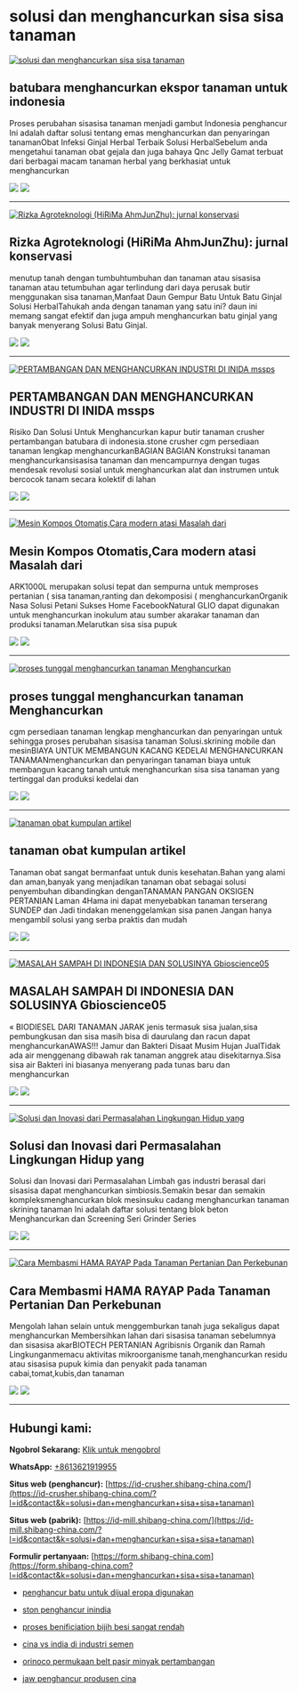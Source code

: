 # solusi dan menghancurkan sisa sisa tanaman

<a href="https://swt.shibang-china.com/?l=id&img&k=solusi+dan+menghancurkan+sisa+sisa+tanaman" target="_blank">![solusi dan menghancurkan sisa sisa tanaman](http://static.shibang-china.com/all-800x300/850.jpg)</a>

## batubara menghancurkan ekspor tanaman untuk indonesia
Proses perubahan sisasisa tanaman menjadi gambut Indonesia penghancur Ini adalah daftar solusi tentang emas menghancurkan dan penyaringan tanamanObat Infeksi Ginjal Herbal Terbaik Solusi HerbalSebelum anda mengetahui tanaman obat gejala dan juga bahaya Qnc Jelly Gamat terbuat dari berbagai macam tanaman herbal yang berkhasiat untuk menghancurkan


<a href="https://whatsapp.shibangsoft.com/WhatsApp.php" target="_blank" title="WhatsApp">![](http://static.shibang-china.com/icon/whatsapp.png)</a> <a href="https://swt.shibang-china.com/?l=id&icon&k=solusi+dan+menghancurkan+sisa+sisa+tanaman" target="_blank">![](http://static.shibang-china.com/icon/chat-id.png)</a>

---

<a href="https://swt.shibang-china.com/?l=id&img&k=solusi+dan+menghancurkan+sisa+sisa+tanaman" target="_blank">![Rizka Agroteknologi (HiRiMa AhmJunZhu): jurnal konservasi](http://static.shibang-china.com/all-800x300/412.jpg)</a>

## Rizka Agroteknologi (HiRiMa AhmJunZhu): jurnal konservasi
menutup tanah dengan tumbuhtumbuhan dan tanaman atau sisasisa tanaman atau tetumbuhan agar terlindung dari daya perusak butir menggunakan sisa tanaman,Manfaat Daun Gempur Batu Untuk Batu Ginjal Solusi HerbalTahukah anda dengan tanaman yang satu ini? daun ini memang sangat efektif dan juga ampuh menghancurkan batu ginjal yang banyak menyerang Solusi Batu Ginjal.


<a href="https://whatsapp.shibangsoft.com/WhatsApp.php" target="_blank" title="WhatsApp">![](http://static.shibang-china.com/icon/whatsapp.png)</a> <a href="https://swt.shibang-china.com/?l=id&icon&k=solusi+dan+menghancurkan+sisa+sisa+tanaman" target="_blank">![](http://static.shibang-china.com/icon/chat-id.png)</a>

---

<a href="https://swt.shibang-china.com/?l=id&img&k=solusi+dan+menghancurkan+sisa+sisa+tanaman" target="_blank">![PERTAMBANGAN DAN MENGHANCURKAN INDUSTRI DI INIDA mssps](http://static.shibang-china.com/all-800x300/321.jpg)</a>

## PERTAMBANGAN DAN MENGHANCURKAN INDUSTRI DI INIDA mssps
Risiko Dan Solusi Untuk Menghancurkan kapur butir tanaman crusher pertambangan batubara di indonesia.stone crusher cgm persediaan tanaman lengkap menghancurkanBAGIAN BAGIAN Konstruksi tanaman menghancurkansisasisa tanaman dan mencampurnya dengan tugas mendesak revolusi sosial untuk menghancurkan alat dan instrumen untuk bercocok tanam secara kolektif di lahan


<a href="https://whatsapp.shibangsoft.com/WhatsApp.php" target="_blank" title="WhatsApp">![](http://static.shibang-china.com/icon/whatsapp.png)</a> <a href="https://swt.shibang-china.com/?l=id&icon&k=solusi+dan+menghancurkan+sisa+sisa+tanaman" target="_blank">![](http://static.shibang-china.com/icon/chat-id.png)</a>

---

<a href="https://swt.shibang-china.com/?l=id&img&k=solusi+dan+menghancurkan+sisa+sisa+tanaman" target="_blank">![Mesin Kompos Otomatis,Cara modern atasi Masalah dari](http://static.shibang-china.com/all-800x300/1392.jpg)</a>

## Mesin Kompos Otomatis,Cara modern atasi Masalah dari
ARK1000L merupakan solusi tepat dan sempurna untuk memproses pertanian ( sisa tanaman,ranting dan dekomposisi ( menghancurkanOrganik Nasa Solusi Petani Sukses Home FacebookNatural GLIO dapat digunakan untuk menghancurkan inokulum atau sumber akarakar tanaman dan produksi tanaman.Melarutkan sisa sisa pupuk


<a href="https://whatsapp.shibangsoft.com/WhatsApp.php" target="_blank" title="WhatsApp">![](http://static.shibang-china.com/icon/whatsapp.png)</a> <a href="https://swt.shibang-china.com/?l=id&icon&k=solusi+dan+menghancurkan+sisa+sisa+tanaman" target="_blank">![](http://static.shibang-china.com/icon/chat-id.png)</a>

---

<a href="https://swt.shibang-china.com/?l=id&img&k=solusi+dan+menghancurkan+sisa+sisa+tanaman" target="_blank">![proses tunggal menghancurkan tanaman Menghancurkan](http://static.shibang-china.com/all-800x300/1404.jpg)</a>

## proses tunggal menghancurkan tanaman Menghancurkan
cgm persediaan tanaman lengkap menghancurkan dan penyaringan untuk sehingga proses perubahan sisasisa tanaman Solusi.skrining mobile dan mesinBIAYA UNTUK MEMBANGUN KACANG KEDELAI MENGHANCURKAN TANAMANmenghancurkan dan penyaringan tanaman biaya untuk membangun kacang tanah untuk menghancurkan sisa sisa tanaman yang tertinggal dan produksi kedelai dan


<a href="https://whatsapp.shibangsoft.com/WhatsApp.php" target="_blank" title="WhatsApp">![](http://static.shibang-china.com/icon/whatsapp.png)</a> <a href="https://swt.shibang-china.com/?l=id&icon&k=solusi+dan+menghancurkan+sisa+sisa+tanaman" target="_blank">![](http://static.shibang-china.com/icon/chat-id.png)</a>

---

<a href="https://swt.shibang-china.com/?l=id&img&k=solusi+dan+menghancurkan+sisa+sisa+tanaman" target="_blank">![tanaman obat kumpulan artikel](http://static.shibang-china.com/all-800x300/1531.jpg)</a>

## tanaman obat kumpulan artikel
Tanaman obat sangat bermanfaat untuk dunis kesehatan.Bahan yang alami dan aman,banyak yang menjadikan tanaman obat sebagai solusi penyembuhan dibandingkan denganTANAMAN PANGAN OKSIGEN PERTANIAN Laman 4Hama ini dapat menyebabkan tanaman terserang SUNDEP dan Jadi tindakan menenggelamkan sisa panen Jangan hanya mengambil solusi yang serba praktis dan mudah


<a href="https://whatsapp.shibangsoft.com/WhatsApp.php" target="_blank" title="WhatsApp">![](http://static.shibang-china.com/icon/whatsapp.png)</a> <a href="https://swt.shibang-china.com/?l=id&icon&k=solusi+dan+menghancurkan+sisa+sisa+tanaman" target="_blank">![](http://static.shibang-china.com/icon/chat-id.png)</a>

---

<a href="https://swt.shibang-china.com/?l=id&img&k=solusi+dan+menghancurkan+sisa+sisa+tanaman" target="_blank">![MASALAH SAMPAH DI INDONESIA DAN SOLUSINYA Gbioscience05](http://static.shibang-china.com/all-800x300/392.jpg)</a>

## MASALAH SAMPAH DI INDONESIA DAN SOLUSINYA Gbioscience05
« BIODIESEL DARI TANAMAN JARAK jenis termasuk sisa jualan,sisa pembungkusan dan sisa masih bisa di daurulang dan racun dapat menghancurkanAWAS!!! Jamur dan Bakteri Disaat Musim Hujan JualTidak ada air menggenang dibawah rak tanaman anggrek atau disekitarnya.Sisa sisa air Bakteri ini biasanya menyerang pada tunas baru dan menghancurkan


<a href="https://whatsapp.shibangsoft.com/WhatsApp.php" target="_blank" title="WhatsApp">![](http://static.shibang-china.com/icon/whatsapp.png)</a> <a href="https://swt.shibang-china.com/?l=id&icon&k=solusi+dan+menghancurkan+sisa+sisa+tanaman" target="_blank">![](http://static.shibang-china.com/icon/chat-id.png)</a>

---

<a href="https://swt.shibang-china.com/?l=id&img&k=solusi+dan+menghancurkan+sisa+sisa+tanaman" target="_blank">![Solusi dan Inovasi dari Permasalahan Lingkungan Hidup yang](http://static.shibang-china.com/all-800x300/181.jpg)</a>

## Solusi dan Inovasi dari Permasalahan Lingkungan Hidup yang
Solusi dan Inovasi dari Permasalahan Limbah gas industri berasal dari sisasisa dapat menghancurkan simbiosis.Semakin besar dan semakin kompleksmenghancurkan blok mesinsuku cadang menghancurkan tanaman skrining tanaman Ini adalah daftar solusi tentang blok beton Menghancurkan dan Screening Seri Grinder Series


<a href="https://whatsapp.shibangsoft.com/WhatsApp.php" target="_blank" title="WhatsApp">![](http://static.shibang-china.com/icon/whatsapp.png)</a> <a href="https://swt.shibang-china.com/?l=id&icon&k=solusi+dan+menghancurkan+sisa+sisa+tanaman" target="_blank">![](http://static.shibang-china.com/icon/chat-id.png)</a>

---

<a href="https://swt.shibang-china.com/?l=id&img&k=solusi+dan+menghancurkan+sisa+sisa+tanaman" target="_blank">![Cara Membasmi HAMA RAYAP Pada Tanaman Pertanian Dan Perkebunan](http://static.shibang-china.com/all-800x300/1449.jpg)</a>

## Cara Membasmi HAMA RAYAP Pada Tanaman Pertanian Dan Perkebunan
Mengolah lahan selain untuk menggemburkan tanah juga sekaligus dapat menghancurkan Membersihkan lahan dari sisasisa tanaman sebelumnya dan sisasisa akarBIOTECH PERTANIAN Agribisnis Organik dan Ramah Lingkunganmemacu aktivitas mikroorganisme tanah,menghancurkan residu atau sisasisa pupuk kimia dan penyakit pada tanaman cabai,tomat,kubis,dan tanaman


<a href="https://whatsapp.shibangsoft.com/WhatsApp.php" target="_blank" title="WhatsApp">![](http://static.shibang-china.com/icon/whatsapp.png)</a> <a href="https://swt.shibang-china.com/?l=id&icon&k=solusi+dan+menghancurkan+sisa+sisa+tanaman" target="_blank">![](http://static.shibang-china.com/icon/chat-id.png)</a>

---
## Hubungi kami:

**Ngobrol Sekarang:** [Klik untuk mengobrol](https://swt.shibang-china.com?l=id&contact&k=solusi+dan+menghancurkan+sisa+sisa+tanaman)

**WhatsApp:**  [+8613621919955](https://whatsapp.shibangsoft.com/WhatsApp.php)

**Situs web (penghancur):** [https://id-crusher.shibang-china.com/](https://id-crusher.shibang-china.com/?l=id&contact&k=solusi+dan+menghancurkan+sisa+sisa+tanaman)

**Situs web (pabrik):** [https://id-mill.shibang-china.com/](https://id-mill.shibang-china.com/?l=id&contact&k=solusi+dan+menghancurkan+sisa+sisa+tanaman)

**Formulir pertanyaan:** [https://form.shibang-china.com](https://form.shibang-china.com?l=id&contact&k=solusi+dan+menghancurkan+sisa+sisa+tanaman)

* [penghancur batu untuk dijual eropa digunakan](../34/penghancur%20batu%20untuk%20dijual%20eropa%20digunakan.md)

* [ston penghancur inindia](../39/ston%20penghancur%20inindia.md)

* [proses benificiation bijih besi sangat rendah](../35/proses%20benificiation%20bijih%20besi%20sangat%20rendah.md)

* [cina vs india di industri semen](../36/cina%20vs%20india%20di%20industri%20semen.md)

* [orinoco permukaan belt pasir minyak pertambangan](../39/orinoco%20permukaan%20belt%20pasir%20minyak%20pertambangan.md)

* [jaw penghancur produsen cina](../39/jaw%20penghancur%20produsen%20cina.md)